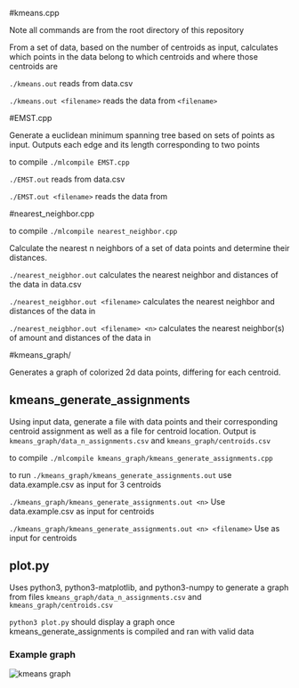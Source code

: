 #kmeans.cpp

Note all commands are from the root directory of this repository

From a set of data, based on the number of centroids as input, 
calculates which points in the data belong to which centroids and where 
those centroids are

`./kmeans.out`
reads from data.csv

`./kmeans.out <filename>`
reads the data from `<filename>`



#EMST.cpp

Generate a euclidean minimum spanning tree based on sets of points as input. Outputs each edge and its length corresponding to two points

to compile
`./mlcompile EMST.cpp`

`./EMST.out`
reads from data.csv

`./EMST.out <filename>`
reads the data from <filename>

#nearest_neighbor.cpp

to compile
`./mlcompile nearest_neighbor.cpp`

Calculate the nearest n neighbors of a set of data points and determine their distances.

`./nearest_neigbhor.out`
calculates the nearest neighbor and distances of the data in data.csv

`./nearest_neigbhor.out <filename>`
calculates the nearest neighbor and distances of the data in <filename>

`./nearest_neigbhor.out <filename> <n>`
calculates the nearest neighbor(s) of amount <n> and distances of the data in <filename>


#kmeans_graph/

Generates a graph of colorized 2d data points, differing for each centroid.

## kmeans_generate_assignments


Using input data, generate a file with data points and their corresponding centroid assignment as well as a file for centroid location.
Output is `kmeans_graph/data_n_assignments.csv` and `kmeans_graph/centroids.csv`

to compile
`./mlcompile kmeans_graph/kmeans_generate_assignments.cpp`

to run
`./kmeans_graph/kmeans_generate_assignments.out`
use data.example.csv as input for 3 centroids

`./kmeans_graph/kmeans_generate_assignments.out <n>`
Use data.example.csv as input for <n> centroids

`./kmeans_graph/kmeans_generate_assignments.out <n> <filename>`
Use <filename> as input for <n> centroids

## plot.py

Uses python3, python3-matplotlib, and python3-numpy to generate a graph from files `kmeans_graph/data_n_assignments.csv` and `kmeans_graph/centroids.csv`

`python3 plot.py`
should display a graph once kmeans_generate_assignments is compiled and ran with valid data

### Example graph
![kmeans graph](ttps://github.com/brycepg/machine_learning_group2/blob/master/kmeans_graph/matplotlib_example_graph.png)
